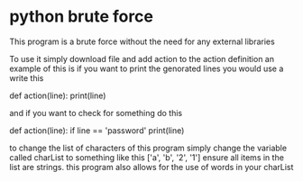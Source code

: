 # python brute force
This program is a brute force without the need for any external libraries

To use it simply download file and add action to the action definition
an example of this is if you want to print the genorated lines you would use a write this

def action(line):
  print(line)
  
  
  
and if you want to check for something do this

def action(line):
  if line == 'password'
    print(line)
    
    
to change the list of characters of this program simply change the variable called charList to something like this ['a', 'b', '2', '1'] 
ensure all items in the list are strings.
this program also allows for the use of words in your charList
